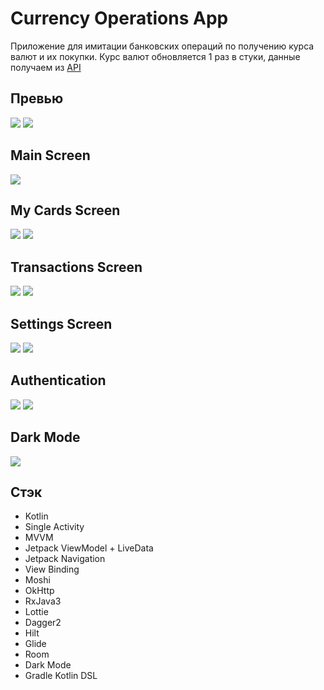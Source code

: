 # Currency Operations App
Приложение для имитации банковских операций по получению курса валют и их покупки. Курс валют обновляется 1 раз в стуки, данные получаем из [API](https://github.com/fawazahmed0/currency-api) 

## Превью
<p align="left">
<img src="data/main_first.gif" />
<img src="data/main_second.gif" />
</p>

## Main Screen
<p align="left">
<img src="data/main.jpg" />
</p>

## My Cards Screen
<p align="left">
<img src="data/my_cards_us.jpg" />
<img src="data/my_cards_pond.jpg" />
</p>

## Transactions Screen
<p align="left">
<img src="data/transactions_empty.jpg" />
<img src="data/transactions_full.jpg" />
</p>

## Settings Screen
<p align="left">
<img src="data/settings.jpg" />
<img src="data/settings_default.jpg" />
</p>

## Authentication
<p align="left">
<img src="data/authenrication_progress.png" />
<img src="data/authentication_done.png" />
</p>

## Dark Mode
<p align="left">
<img src="data/dark_mode.gif" />
</p>

## Стэк
- Kotlin
- Single Activity
- MVVM
- Jetpack ViewModel + LiveData
- Jetpack Navigation
- View Binding
- Moshi
- OkHttp
- RxJava3
- Lottie
- Dagger2
- Hilt
- Glide
- Room
- Dark Mode
- Gradle Kotlin DSL


